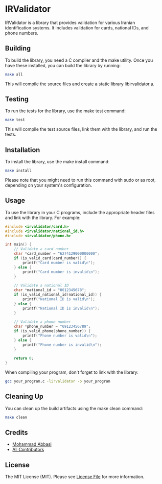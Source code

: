 # IRValidator
IRValidator is a library that provides validation for various Iranian identification systems. It includes validation for cards, national IDs, and phone numbers.

## Building
To build the library, you need a C compiler and the make utility. Once you have these installed, you can build the library by running:
```bash
make all
```

This will compile the source files and create a static library libirvalidator.a.

## Testing
To run the tests for the library, use the make test command:
```bash
make test
```

This will compile the test source files, link them with the library, and run the tests.

## Installation
To install the library, use the make install command:
```bash
make install
```
Please note that you might need to run this command with sudo or as root, depending on your system's configuration.

## Usage
To use the library in your C programs, include the appropriate header files and link with the library. For example:
```c
#include <irvalidator/card.h>
#include <irvalidator/national_id.h>
#include <irvalidator/phone.h>

int main() {
    // Validate a card number
    char *card_number = "6274129000000000";
    if (is_valid_card(card_number)) {
        printf("Card number is valid\n");
    } else {
        printf("Card number is invalid\n");
    }
    
    // Validate a national ID
    char *national_id = "0012345678";
    if (is_valid_national_id(national_id)) {
        printf("National ID is valid\n");
    } else {
        printf("National ID is invalid\n");
    }
    
    // Validate a phone number
    char *phone_number = "09123456789";
    if (is_valid_phone(phone_number)) {
        printf("Phone number is valid\n");
    } else {
        printf("Phone number is invalid\n");
    }
    
    return 0;
}
```
When compiling your program, don't forget to link with the library:
```bash
gcc your_program.c -lirvalidator -o your_program
```

## Cleaning Up
You can clean up the build artifacts using the make clean command:
```bash
make clean
```

## Credits

- [Mohammad Abbasi](https://github.com/mohammadv184)
- [All Contributors](../../contributors)

## License

The MIT License (MIT). Please see [License File](LICENSE) for more information.